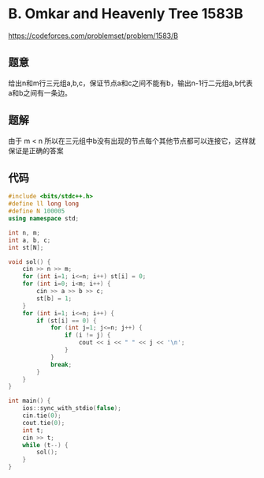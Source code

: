 # B. Omkar and Heavenly Tree 1583B

https://codeforces.com/problemset/problem/1583/B

## 题意

给出n和m行三元组a,b,c，保证节点a和c之间不能有b，输出n-1行二元组a,b代表a和b之间有一条边。


## 题解

由于 m < n 所以在三元组中b没有出现的节点每个其他节点都可以连接它，这样就保证是正确的答案

## 代码

``` cpp
#include <bits/stdc++.h>
#define ll long long
#define N 100005
using namespace std;

int n, m;
int a, b, c;
int st[N];

void sol() {
	cin >> n >> m;
	for (int i=1; i<=n; i++) st[i] = 0;
	for (int i=0; i<m; i++) {
		cin >> a >> b >> c;
		st[b] = 1;
	}
	for (int i=1; i<=n; i++) {
		if (st[i] == 0) {
			for (int j=1; j<=n; j++) {
				if (i != j) {
					cout << i << " " << j << '\n';
				}
			}
			break;
		}
	}
}

int main() {
	ios::sync_with_stdio(false);
	cin.tie(0);
	cout.tie(0);
	int t;
	cin >> t;
	while (t--) {
		sol();
	}
}

```

